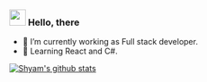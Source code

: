 ### <img src="https://github.com/TheDudeThatCode/TheDudeThatCode/blob/master/Assets/Hi.gif" width="29px"> **Hello, there**

- 🔭 I’m currently working as Full stack developer.
- 🌱 Learning React and C#.

<a href="https://github.com/ShavB">
 <img align="center" src="https://github-readme-stats.vercel.app/api?username=ShavB&show_icons=true&theme=dark&line_height=27" alt="Shyam's github stats"/>
</a>
